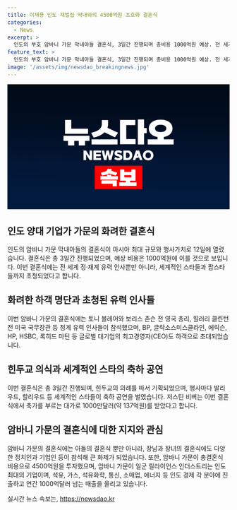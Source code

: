 ```yaml
---
title: 이재용 인도 재벌집 막내와의 4500억원 초호화 결혼식
categories:
  - News
excerpt: >
  인도의 부호 암바니 가문 막내아들 결혼식, 3일간 진행되며 총비용 1000억원 예상. 전 세계 정·재계 유력 인사 1200여명 초청, 하객 명단에는 유명 정계·기업 인사들 포함. 이번 결혼식은 힌두교 의례를 따르며, 세계적인 스타들의 축하공연과 공연료로는 137억원까지 지불 예정. 암바니 가문이 직접 전세기를 지원하여 하객 초청 비용만 1300억원 예상. 결혼식 총 비용은 4500억원 이상이며, 암바니 가문은 인도 최대의 기업으로 세계 12위의 순자산 보유. 함축적 요약: 인도 부호 암바니 가문 막내아들 결혼식, 3일간 진행 예정, 1000억원 이상 비용 소요 예상, 세계적인 인사 및 스타들 총출동.
feature_text: >
  인도의 부호 암바니 가문 막내아들 결혼식, 3일간 진행되며 총비용 1000억원 예상. 전 세계 정·재계 유력 인사 1200여명 초청, 하객 명단에는 유명 정계·기업 인사들 포함. 이번 결혼식은 힌두교 의례를 따르며, 세계적인 스타들의 축하공연과 공연료로는 137억원까지 지불 예정. 암바니 가문이 직접 전세기를 지원하여 하객 초청 비용만 1300억원 예상. 결혼식 총 비용은 4500억원 이상이며, 암바니 가문은 인도 최대의 기업으로 세계 12위의 순자산 보유. 함축적 요약: 인도 부호 암바니 가문 막내아들 결혼식, 3일간 진행 예정, 1000억원 이상 비용 소요 예상, 세계적인 인사 및 스타들 총출동.
image: '/assets/img/newsdao_breakingnews.jpg'
---
```


<p><img src="/assets/img/newsdao_breakingnews.jpg" alt="cryptoinkorea 속보" /></p>

<h2 data-ke-size="size26">인도 양대 기업가 가문의 화려한 결혼식</h2>

<p data-ke-size="size16">인도의 암바니 가문 막내아들의 결혼식이 아시아 최대 규모와 행사가치로 12일에 열렸습니다. 결혼식은 총 3일간 진행되었으며, 예상 비용은 1000억원에 이를 것으로 보입니다. 이번 결혼식에는 전 세계 정·재계 유력 인사뿐만 아니라, 세계적인 스타들과 팝스타들까지 초청되었다고 합니다.</p>

<h2 data-ke-size="size26">화려한 하객 명단과 초청된 유력 인사들</h2>

<p data-ke-size="size16">이번 암바니 가문의 결혼식에는 토니 블레어와 보리스 존슨 전 영국 총리, 힐러리 클린턴 전 미국 국무장관 등 정계 유력 인사들이 참석했으며, BP, 글락소스미스클라인, 에릭슨, HP, HSBC, 록히드 마틴 등 글로벌 대기업의 최고경영자(CEO)도 하객으로 초대되었습니다.</p>

<h2 data-ke-size="size26">힌두교 의식과 세계적인 스타의 축하 공연</h2>

<p data-ke-size="size16">이번 결혼식은 총 3일간 진행되며, 힌두교의 의례를 따서 기획되었으며, 행사마다 발리우드, 할리우드 등 세계적인 스타들이 축하 공연을 벌였습니다. 저스틴 비버는 이번 결혼식에서 축가를 부르는 대가로 1000만달러(약 137억원)를 받았다고 합니다.</p>

<h2 data-ke-size="size26">암바니 가문의 결혼식에 대한 지지와 관심</h2>

<p data-ke-size="size16">암바니 가문의 결혼식에는 아들의 결혼식 뿐만 아니라, 장남과 장녀의 결혼식에도 다양한 정치인과 기업인 등이 참석해 큰 화제가 되었습니다. 또한, 암바니 가문이 총결혼식 비용으로 4500억원을 투자했으며, 암바니 가문이 일군 릴라이언스 인더스트리는 인도 최대의 기업이며, 석유, 가스, 석유화학, 통신, 소매업, 에너지 등 인도 경제 각 분야에 진출하고 연간 1000억달러 넘는 매출을 올리고 있습니다.</p>
실시간 뉴스 속보는, <a href="https://newsdao.kr" rel="dofollow">https://newsdao.kr</a>


